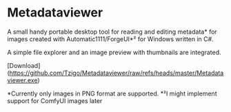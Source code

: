 # Metadataviewer

A small handy portable desktop tool for reading and editing metadata* for images created with Automatic1111/ForgeUI*² for Windows written in C#.

A simple file explorer and an image preview with thumbnails are integrated.

[Download] (https://github.com/Tzigo/Metadataviewer/raw/refs/heads/master/Metadataviewer.exe)







*Currently only images in PNG format are supported.
*²I might implement support for ComfyUI images later
